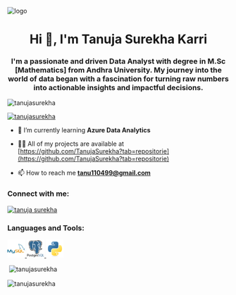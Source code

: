 ![logo](https://github.com/TanujaSurekha/Tanuja-Surekha/blob/main/data_driven_growth.png)
<h1 align="center">Hi 👋, I'm Tanuja Surekha Karri</h1>
<h3 align="center">I'm a passionate and driven Data Analyst with degree in M.Sc [Mathematics] from Andhra University. My journey into the world of data began with a fascination for turning raw numbers into actionable insights and impactful decisions.</h3>

<p align="left"> <img src="https://komarev.com/ghpvc/?username=tanujasurekha&label=Profile%20views&color=0e75b6&style=flat" alt="tanujasurekha" /> </p>

<p align="left"> <a href="https://github.com/ryo-ma/github-profile-trophy"><img src="https://github-profile-trophy.vercel.app/?username=tanujasurekha" alt="tanujasurekha" /></a> </p>

- 🌱 I’m currently learning **Azure Data Analytics**

- 👨‍💻 All of my projects are available at [https://github.com/TanujaSurekha?tab=repositorie](https://github.com/TanujaSurekha?tab=repositorie)

- 📫 How to reach me **tanu110499@gmail.com**

<h3 align="left">Connect with me:</h3>
<p align="left">
<a href="https://linkedin.com/in/tanuja surekha" target="blank"><img align="center" src="https://raw.githubusercontent.com/rahuldkjain/github-profile-readme-generator/master/src/images/icons/Social/linked-in-alt.svg" alt="tanuja surekha" height="30" width="40" /></a>
</p>

<h3 align="left">Languages and Tools:</h3>
<p align="left"> <a href="https://www.mysql.com/" target="_blank" rel="noreferrer"> <img src="https://raw.githubusercontent.com/devicons/devicon/master/icons/mysql/mysql-original-wordmark.svg" alt="mysql" width="40" height="40"/> </a> <a href="https://www.postgresql.org" target="_blank" rel="noreferrer"> <img src="https://raw.githubusercontent.com/devicons/devicon/master/icons/postgresql/postgresql-original-wordmark.svg" alt="postgresql" width="40" height="40"/> </a> <a href="https://www.python.org" target="_blank" rel="noreferrer"> <img src="https://raw.githubusercontent.com/devicons/devicon/master/icons/python/python-original.svg" alt="python" width="40" height="40"/> </a> </p>

<p>&nbsp;<img align="center" src="https://github-readme-stats.vercel.app/api?username=tanujasurekha&show_icons=true&locale=en" alt="tanujasurekha" /></p>

<p><img align="center" src="https://github-readme-streak-stats.herokuapp.com/?user=tanujasurekha&" alt="tanujasurekha" /></p>
